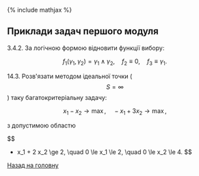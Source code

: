 <!-- 14.05 -->
{% include mathjax %}

## Приклади задач першого модуля

3.4.2. За логічною формою відновити функції вибору:

$$
f_1(\gamma_1, \gamma_2) = \gamma_1 \land \gamma_2, \quad f_2 \equiv 0, \quad f_3 \equiv \gamma_1.
$$

14.3. Розв'язати методом ідеальної точки ($$S = \infty$$) таку багатокритеріальну задачу:

$$
x_1 - x_2 \to \max, \quad - x_1 + 3 x_2 \to \max,
$$

з допустимою областю

$$
- x_1 + 2 x_2 \ge 2, \quad 0 \le x_1 \le 2, \quad 0 \le x_2 \le 4.
$$


[Назад на головну](../README.md)
